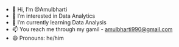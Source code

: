 - 👋 Hi, I’m @Amulbharti
- 👀 I’m interested in Data Analytics
- 🌱 I’m currently learning Data Analysis
- 📫 You reach me through my gamil - amulbharti990@gmail.com
- 😄 Pronouns: he/him
  

<!---
Amulbhari/Amulbhari is a ✨ special ✨ repository because its `README.md` (this file) appears on your GitHub profile.
You can click the Preview link to take a look at your changes.
--->
